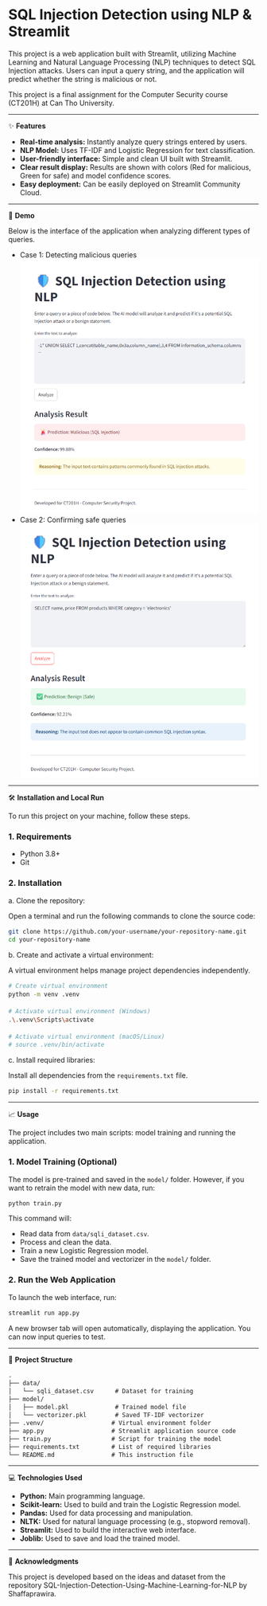# SQL Injection Detection using NLP & Streamlit

This project is a web application built with Streamlit, utilizing Machine Learning and Natural Language Processing (NLP) techniques to detect SQL Injection attacks. Users can input a query string, and the application will predict whether the string is malicious or not.

This project is a final assignment for the Computer Security course (CT201H) at Can Tho University.

---

✨ **Features**

- **Real-time analysis:** Instantly analyze query strings entered by users.
- **NLP Model:** Uses TF-IDF and Logistic Regression for text classification.
- **User-friendly interface:** Simple and clean UI built with Streamlit.
- **Clear result display:** Results are shown with colors (Red for malicious, Green for safe) and model confidence scores.
- **Easy deployment:** Can be easily deployed on Streamlit Community Cloud.

---

🚀 **Demo**

Below is the interface of the application when analyzing different types of queries.

- Case 1: Detecting malicious queries
![Detecting malicious queries](./images/screenshot-1.png)
- Case 2: Confirming safe queries
![Confirming safe queries](./images/screenshot-2.png)
---

🛠️ **Installation and Local Run**

To run this project on your machine, follow these steps.

### 1. Requirements

- Python 3.8+
- Git

### 2. Installation

a. Clone the repository:

Open a terminal and run the following commands to clone the source code:

```bash
git clone https://github.com/your-username/your-repository-name.git
cd your-repository-name
```

b. Create and activate a virtual environment:

A virtual environment helps manage project dependencies independently.

```bash
# Create virtual environment
python -m venv .venv

# Activate virtual environment (Windows)
.\.venv\Scripts\activate

# Activate virtual environment (macOS/Linux)
# source .venv/bin/activate
```

c. Install required libraries:

Install all dependencies from the `requirements.txt` file.

```bash
pip install -r requirements.txt
```

---

📈 **Usage**

The project includes two main scripts: model training and running the application.

### 1. Model Training (Optional)

The model is pre-trained and saved in the `model/` folder. However, if you want to retrain the model with new data, run:

```bash
python train.py
```

This command will:

- Read data from `data/sqli_dataset.csv`.
- Process and clean the data.
- Train a new Logistic Regression model.
- Save the trained model and vectorizer in the `model/` folder.

### 2. Run the Web Application

To launch the web interface, run:

```bash
streamlit run app.py
```

A new browser tab will open automatically, displaying the application. You can now input queries to test.

---

📂 **Project Structure**

```
.
├── data/
│   └── sqli_dataset.csv      # Dataset for training
├── model/
│   ├── model.pkl             # Trained model file
│   └── vectorizer.pkl        # Saved TF-IDF vectorizer
├── .venv/                   # Virtual environment folder
├── app.py                   # Streamlit application source code
├── train.py                 # Script for training the model
├── requirements.txt         # List of required libraries
└── README.md                # This instruction file
```

---

💻 **Technologies Used**

- **Python:** Main programming language.
- **Scikit-learn:** Used to build and train the Logistic Regression model.
- **Pandas:** Used for data processing and manipulation.
- **NLTK:** Used for natural language processing (e.g., stopword removal).
- **Streamlit:** Used to build the interactive web interface.
- **Joblib:** Used to save and load the trained model.

---

🙏 **Acknowledgments**

This project is developed based on the ideas and dataset from the repository SQL-Injection-Detection-Using-Machine-Learning-for-NLP by Shaffaprawira.
